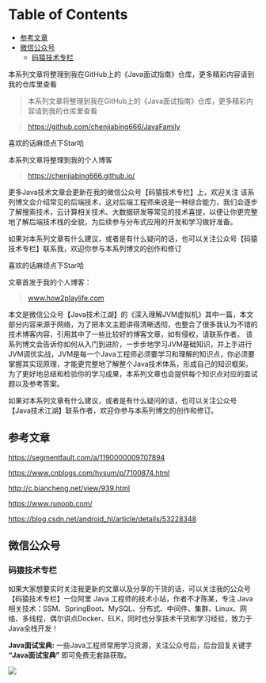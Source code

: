 # Table of Contents

  * [参考文章](#参考文章)
* [微信公众号](#微信公众号)
    * [码猿技术专栏](#码猿技术专栏)


本系列文章将整理到我在GitHub上的《Java面试指南》仓库，更多精彩内容请到我的仓库里查看
> 本系列文章将整理到我在GitHub上的《Java面试指南》仓库，更多精彩内容请到我的仓库里查看

> https://github.com/chenjiabing666/JavaFamily

喜欢的话麻烦点下Star哈

本系列文章将整理到我的个人博客
> https://chenjiabing666.github.io/

更多Java技术文章会更新在我的微信公众号【码猿技术专栏】上，欢迎关注
该系列博文会介绍常见的后端技术，这对后端工程师来说是一种综合能力，我们会逐步了解搜索技术，云计算相关技术、大数据研发等常见的技术喜提，以便让你更完整地了解后端技术栈的全貌，为后续参与分布式应用的开发和学习做好准备。


如果对本系列文章有什么建议，或者是有什么疑问的话，也可以关注公众号【码猿技术专栏】联系我，欢迎你参与本系列博文的创作和修订

喜欢的话麻烦点下Star哈

文章首发于我的个人博客：
> www.how2playlife.com

本文是微信公众号【Java技术江湖】的《深入理解JVM虚拟机》其中一篇，本文部分内容来源于网络，为了把本文主题讲得清晰透彻，也整合了很多我认为不错的技术博客内容，引用其中了一些比较好的博客文章，如有侵权，请联系作者。
该系列博文会告诉你如何从入门到进阶，一步步地学习JVM基础知识，并上手进行JVM调优实战，JVM是每一个Java工程师必须要学习和理解的知识点，你必须要掌握其实现原理，才能更完整地了解整个Java技术体系，形成自己的知识框架。为了更好地总结和检验你的学习成果，本系列文章也会提供每个知识点对应的面试题以及参考答案。

如果对本系列文章有什么建议，或者是有什么疑问的话，也可以关注公众号【Java技术江湖】联系作者，欢迎你参与本系列博文的创作和修订。

<!-- more -->



## 参考文章

<https://segmentfault.com/a/1190000009707894>

<https://www.cnblogs.com/hysum/p/7100874.html>

<http://c.biancheng.net/view/939.html>

<https://www.runoob.com/>

https://blog.csdn.net/android_hl/article/details/53228348

## 微信公众号

### 码猿技术专栏

如果大家想要实时关注我更新的文章以及分享的干货的话，可以关注我的公众号【码猿技术专栏】一位阿里 Java 工程师的技术小站，作者不才陈某，专注 Java 相关技术：SSM、SpringBoot、MySQL、分布式、中间件、集群、Linux、网络、多线程，偶尔讲点Docker、ELK，同时也分享技术干货和学习经验，致力于Java全栈开发！

**Java面试宝典:** 一些Java工程师常用学习资源，关注公众号后，后台回复关键字 **“Java面试宝典”** 即可免费无套路获取。

![](https://www.java-family.cn/BlogImage/%E5%8D%95%E6%8E%A8/16.jpg)
